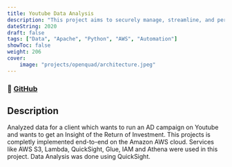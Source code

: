 ```yaml
---
title: Youtube Data Analysis
description: "This project aims to securely manage, streamline, and perform analysis on the structured and semi-structured YouTube videos data based on the video categories and the trending metrics."
dateString: 2020
draft: false
tags: ["Data", "Apache", "Python", "AWS", "Automation"]
showToc: false
weight: 206
cover:
    image: "projects/openquad/architecture.jpeg"
--- 
```

### 🔗 [GitHub](https://github.com/yashcoder007/Youtube_Data_Analysis.git)

## Description

Analyzed data for a client which wants to run an AD campaign on Youtube and wants to get an Insight of the Return of Investment. This projects is completly implemented end-to-end on the Amazon AWS cloud. Services like AWS S3, Lambda, QuickSight, Glue, IAM and Athena were used in this project. Data Analysis was done using QuickSight.

